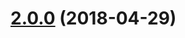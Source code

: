 <a name="2.0.0"></a>
# [2.0.0](https://github.com/nfroidure/MIDIEvents/compare/v1.0.1...v2.0.0) (2018-04-29)



